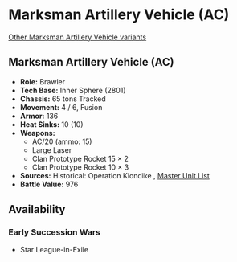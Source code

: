 # Marksman Artillery Vehicle (AC) 

[Other Marksman Artillery Vehicle variants](../marksman_artillery_vehicle.md) 

## Marksman Artillery Vehicle (AC) 

- **Role:** Brawler 
- **Tech Base:** Inner Sphere (2801) 
- **Chassis:** 65 tons Tracked 
- **Movement:** 4 / 6, Fusion 
- **Armor:** 136 
- **Heat Sinks:** 10 (10) 
- **Weapons:** 
  - AC/20 (ammo: 15) 
  - Large Laser 
  - Clan Prototype Rocket 15 × 2 
  - Clan Prototype Rocket 10 × 3 
- **Sources:** Historical: Operation Klondike , [Master Unit List](http://masterunitlist.info/Unit/Details/2075) 
- **Battle Value:** 976 

## Availability 

### Early Succession Wars 

- Star League-in-Exile 

